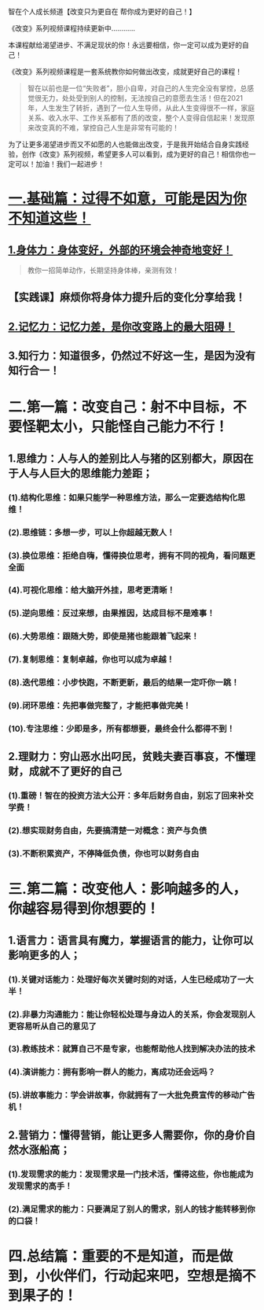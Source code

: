 智在个人成长频道【改变只为更自在 帮你成为更好的自己！】

《改变》系列视频课程持续更新中…………

本课程献给渴望进步、不满足现状的你！永远要相信，你一定可以成为更好的自己！

《改变》系列视频课程是一套系统教你如何做出改变，成就更好自己的课程！

>智在以前也是一位“失败者”，胆小自卑，对自己的人生完全没有掌控，总感觉很无力，处处受到别人的控制，无法按自己的意愿去生活！但在2021年，人生发生了转折，遇到了一位人生导师，从此人生变得很不一样，家庭关系、收入水平、工作关系都有了质的改变，整个人变得自信起来！发现原来改变真的不难，掌控自己人生是非常有可能的！

为了让更多渴望进步而又不如愿的人也能做出改变，于是我开始结合自身实践经验，创作《改变》系列视频，希望更多人可以看到，成为更好的自己！相信你也一定可以！加油！我们一起进步！

# [一.基础篇：过得不如意，可能是因为你不知道这些！](https://www.toutiao.com/article/7075876092388655646/)
## [ 1.身体力：身体变好，外部的环境会神奇地变好！](https://www.toutiao.com/article/7082657438172135976/)
   > 教你一招简单动作，长期坚持身体棒，亲测有效！

## 【实践课】麻烦你将身体力提升后的变化分享给我！
## [2.记忆力：记忆力差，是你改变路上的最大阻碍！](https://www.toutiao.com/article/7091124840261845545/)
## 3.知行力：知道很多，仍然过不好这一生，是因为没有知行合一！
# 二.第一篇：改变自己：射不中目标，不要怪靶太小，只能怪自己能力不行！
## 1.思维力：人与人的差别比人与猪的区别都大，原因在于人与人巨大的思维能力差距；
### (1).结构化思维：如果只能学一种思维方法，那么一定要选结构化思维！
### (2).思维链：多想一步，可以上你超越无数人！
### (3).换位思维：拒绝自嗨，懂得换位思考，拥有不同的视角，看问题更全面
### (4).可视化思维：给大脑开外挂，思考更清晰！
### (5).逆向思维：反过来想，由果推因，达成目标不是难事！
### (6).大势思维：跟随大势，即使是猪也能跟着飞起来！
### (7).复制思维：复制卓越，你也可以成为卓越！
### (8).迭代思维：小步快跑，不断更新，最后的结果一定吓你一跳！
### (9).闭环思维：先把事做完整了，才能把事做完美！
### (10).专注思维：少即是多，所有都想要，最终会什么都得不到！
## 2.理财力：穷山恶水出叼民，贫贱夫妻百事哀，不懂理财，成就不了更好的自己
### (1).重磅！智在的投资方法大公开：多年后财务自由，别忘了回来补交学费！
### (2).想实现财务自由，先要搞清楚一对概念：资产与负债
### (3).不断积累资产，不停降低负债，你也可以财务自由
# 三.第二篇：改变他人：影响越多的人，你越容易得到你想要的！
## 1.语言力：语言具有魔力，掌握语言的能力，让你可以影响更多的人；
### (1).关键对话能力：处理好每次关键时刻的对话，人生已经成功了一大半！
### (2).非暴力沟通能力：能让你轻松处理与身边人的关系，你会发现别人更容易听从自己的意见了
### (3).教练技术：就算自己不是专家，也能帮助他人找到解决办法的技术
### (4).演讲能力：拥有影响一群人的能力，离成功还会远吗？
### (5).讲故事能力：学会讲故事，你就拥有了一大批免费宣传的移动广告机！
## 2.营销力：懂得营销，能让更多人需要你，你的身价自然水涨船高；
### (1).发现需求的能力：发现需求是一门技术活，懂得这些，你也能成为发现需求的高手！
### (2).满足需求的能力：只要满足了别人的需求，别人的钱才能转移到你的口袋！
# 四.总结篇：重要的不是知道，而是做到，小伙伴们，行动起来吧，空想是摘不到果子的！
